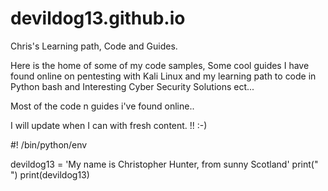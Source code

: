 # devildog13.github.io

 Chris's Learning path, Code and Guides. 

Here is the home of some of my code samples, Some cool guides I have found online on 
pentesting with Kali Linux and my learning path to code in Python
bash and Interesting Cyber Security Solutions ect...

Most of the code n guides i've found online..

I will update when I can with fresh content. !! :-) 


#! /bin/python/env

devildog13 = 'My name is Christopher Hunter, from sunny Scotland' 
print("   ")
print(devildog13)
